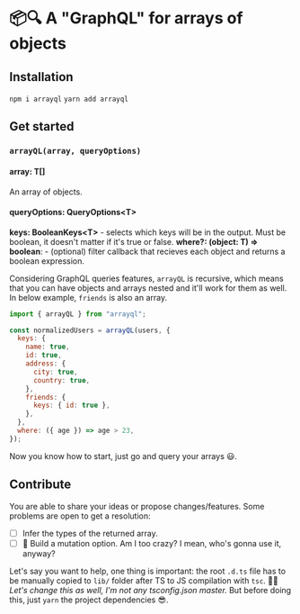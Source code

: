 # 📦🔍 A "GraphQL" for arrays of objects

## Installation

`npm i arrayql`
`yarn add arrayql`

## Get started

### `arrayQL(array, queryOptions)`

#### array: T[]

An array of objects.

#### queryOptions: QueryOptions\<T\>

**keys: BooleanKeys\<T\>** - selects which keys will be in the output. Must be boolean, it doesn't matter if it's true or false.
**where?: (object: T) => boolean**: - (optional) filter callback that recieves each object and returns a boolean expression.

Considering GraphQL queries features, `arrayQL` is recursive, which means that you can have objects and arrays nested and it'll work for them as well. In below example, `friends` is also an array.

```js
import { arrayQL } from "arrayql";

const normalizedUsers = arrayQL(users, {
  keys: {
    name: true,
    id: true,
    address: {
      city: true,
      country: true,
    },
    friends: {
      keys: { id: true },
    },
  },
  where: ({ age }) => age > 23,
});
```

Now you know how to start, just go and query your arrays 😃.

## Contribute

You are able to share your ideas or propose changes/features.
Some problems are open to get a resolution:

- [ ] Infer the types of the returned array.
- [ ] 🤔 Build a mutation option. Am I too crazy? I mean, who's gonna use it, anyway?

Let's say you want to help, one thing is important: the root `.d.ts` file has to be manually copied to `lib/` folder after TS to JS compilation with `tsc`. 🤷‍♂️ _Let's change this as well, I'm not any tsconfig.json master._ But before doing this, just `yarn` the project dependencies 😎.